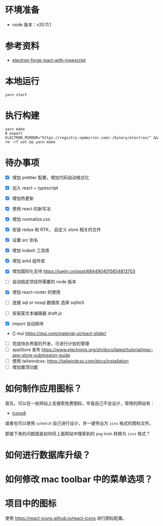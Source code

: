 # 环境准备

- node 版本：v20.11.1

# 参考资料

- [electron-forge react-with-typescript](https://www.electronforge.io/guides/framework-integration/react-with-typescript)

# 本地运行

```shell
yarn start
```

# 执行构建

```shell
yarn make
# export ELECTRON_MIRROR="https://registry.npmmirror.com/-/binary/electron/" && rm -rf out && yarn make
```

# 待办事项

- [x] 增加 prettier 配置，增加代码自动格式化
- [x] 加入 react + typescript
- [x] 增加热更新
- [x] 使用 react 的新写法
- [x] 增加 normalize.css
- [x] 安装 redux 和 RTK， 自定义 store 相关的文件
- [x] 设置 src 别名

- [x] 增加 lodash 工具库
- [x] 增加 antd 组件库
- [x] 增加国际化支持 https://juejin.cn/post/6844904015654813703
- [ ] 自动指定项目所需要的 node 版本
- [x] 增加 react-router 的使用
- [ ] 连接 sql or nosql 数据库 选择 sqlite3
- [ ] 安装富文本编辑器 draft.js
- [x] import 自动排序
- [] mui https://mui.com/material-ui/react-slider/

- [ ] 完成待办界面的开发，可进行计划的管理
- [ ] appStore 发布 https://www.electronjs.org/zh/docs/latest/tutorial/mac-app-store-submission-guide
- [ ] 使用 tailwindcss: https://tailwindcss.com/docs/installation
- [ ] 增加置顶功能

# 如何制作应用图标？

首先，可以在一些网站上去搜索免费图标，毕竟自己不会设计，常用的网站有：

- [icons8](https://icons8.com/icons/set/todo)

或者也可以使用 `schetch` 自己进行设计，并一键导出为 `icns` 格式的图标文件。

那接下来的问题就是如何将上面网站中搜索到的 `png` icon 转换为 `icns` 格式？

# 如何进行数据库升级？

# 如何修改 mac toolbar 中的菜单选项？

# 项目中的图标

使用 https://react-icons.github.io/react-icons 进行图标配置。
